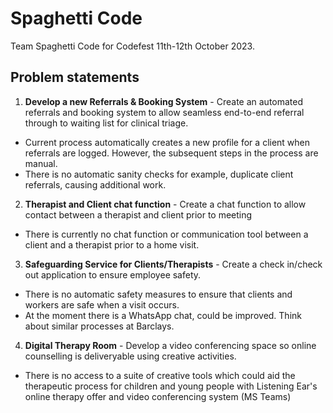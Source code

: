 # Spaghetti Code

Team Spaghetti Code for Codefest 11th-12th October 2023.

## Problem statements
1. **Develop a new Referrals & Booking System** - Create an automated referrals and booking system to allow seamless end-to-end referral through to waiting list for clinical triage.

- Current process automatically creates a new profile for a client when referrals are logged. However, the subsequent steps in the process are manual.
- There is no automatic sanity checks for example, duplicate client referrals, causing additional work.

2. **Therapist and Client chat function** - Create a chat function to allow contact between a therapist and client prior to meeting

- There is currently no chat function or communication tool between a client and a therapist prior to a home visit.

3. **Safeguarding Service for Clients/Therapists** - Create a check in/check out application to ensure employee safety.

- There is no automatic safety measures to ensure that clients and workers are safe when a visit occurs.
- At the moment there is a WhatsApp chat, could be improved. Think about similar processes at Barclays.

4. **Digital Therapy Room** - Develop a video conferencing space so online counselling is deliveryable using creative activities.

- There is no access to a suite of creative tools which could aid the therapeutic process for children and young people with Listening Ear's online therapy offer and video conferencing system (MS Teams)
